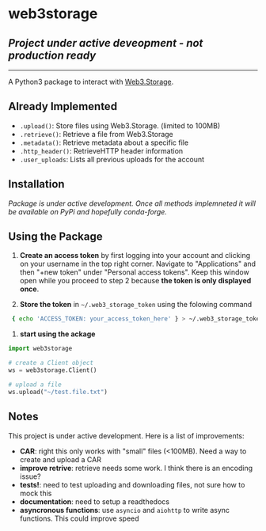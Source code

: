 # web3storage

## *Project under active deveopment - not production ready* 

---

A Python3 package to interact with [Web3.Storage](https://web3.storage/).

Already Implemented
----------
- `.upload()`: Store files using Web3.Storage. (limited to 100MB)
- `.retrieve()`: Retrieve a file from Web3.Storage
- `.metadata()`: Retrieve metadata about a specific file
- `.http_header()`: RetrieveHTTP header information
- `.user_uploads`: Lists all previous uploads for the account

Installation
----------

*Package is under active development. 
Once all methods implemneted it will be available on PyPi 
and hopefully conda-forge.*

Using the Package
----------
1. **Create an access token** by first logging into your account and clicking on your username in the top right corner. Navigate to "Applications" and then "+new token" under "Personal access tokens".  Keep this window open while you proceed to step 2 because **the token is only displayed once**.

2. **Store the token** in `~/.web3_storage_token` using the folowing command
```sh
 { echo 'ACCESS_TOKEN: your_access_token_here' } > ~/.web3_storage_token
```

1. **start using the ackage**
```python
import web3storage

# create a Client object
ws = web3storage.Client()

# upload a file
ws.upload("~/test.file.txt")
```

Notes
----------
This project is under active development. Here is a list of improvements:
- **CAR**: right this only works with "small" files (<100MB). Need a way to create and upload a CAR 
- **improve retrive**: retrieve needs some work. I think there is an encoding issue?
- **tests!**: need to test uploading and downloading files, not sure how to mock this
- **documentation**: need to setup a readthedocs
- **asyncronous functions**: use `asyncio` and `aiohttp` to write async functions. This could improve speed
